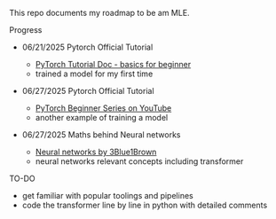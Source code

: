 This repo documents my roadmap to be am MLE.

Progress
- 06/21/2025 Pytorch Official Tutorial
    - [PyTorch Tutorial Doc - basics for beginner](https://docs.pytorch.org/tutorials/beginner/basics/intro.html)
    - trained a model for my first time

- 06/27/2025 Pytorch Official Tutorial
    - [PyTorch Beginner Series on YouTube](https://www.youtube.com/playlist?list=PL_lsbAsL_o2CTlGHgMxNrKhzP97BaG9ZN)
    - another example of training a model

- 06/27/2025 Maths behind Neural networks
    - [Neural networks by 3Blue1Brown](https://www.youtube.com/watch?v=aircAruvnKk&list=PLZHQObOWTQDNU6R1_67000Dx_ZCJB-3pi)
    - neural networks relevant concepts including transformer

TO-DO 
- get familiar with popular toolings and pipelines
- code the transformer line by line in python with detailed comments
